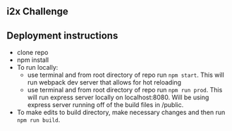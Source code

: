 ## i2x Challenge

## Deployment instructions

- clone repo
- npm install
- To run locally:
  - use terminal and from root directory of repo run `npm start`. This will run webpack dev server that allows for hot reloading
  - use terminal and from root directory of repo run `npm run prod`. This will run express server locally on localhost:8080. Will be using express server running off of the build files in /public.
- To make edits to build directory, make necessary changes and then run `npm run build`.
